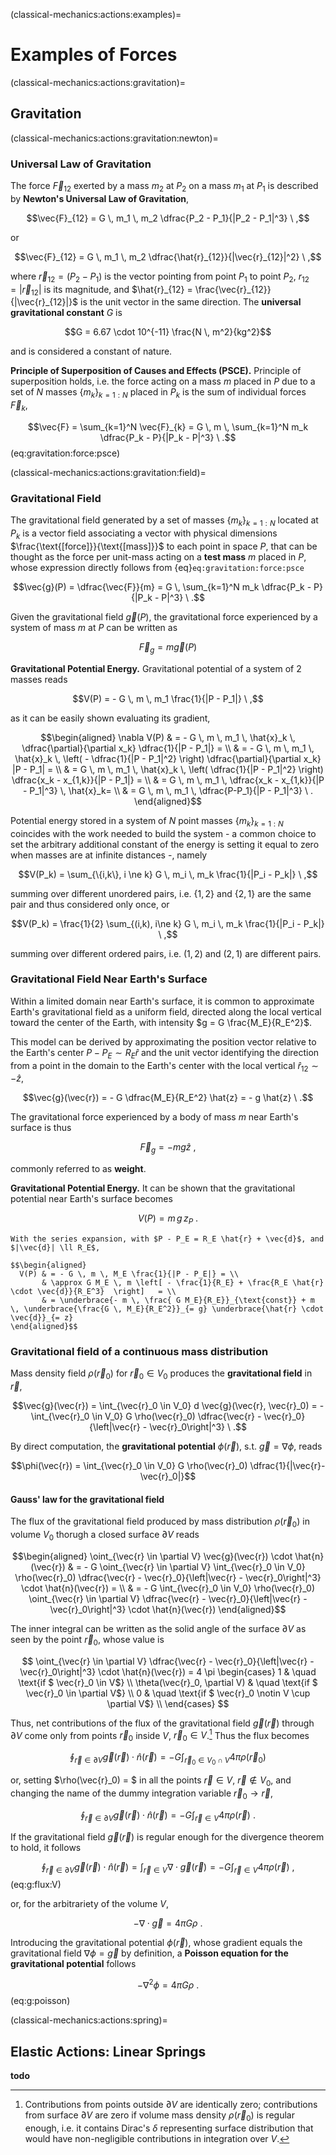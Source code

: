(classical-mechanics:actions:examples)=
# Examples of Forces

(classical-mechanics:actions:gravitation)=
## Gravitation 

(classical-mechanics:actions:gravitation:newton)=
### Universal Law of Gravitation
The force $\vec{F}_{12}$ exerted by a mass $m_2$ at $P_2$ on a mass $m_1$ at $P_1$ is described by **Newton's Universal Law of Gravitation**,

$$\vec{F}_{12} = G \, m_1 \, m_2 \dfrac{P_2 - P_1}{|P_2 - P_1|^3} \ ,$$

or

$$\vec{F}_{12} = G \, m_1 \, m_2 \dfrac{\hat{r}_{12}}{|\vec{r}_{12}|^2} \ ,$$

where $\vec{r}_{12} = (P_2 - P_1)$ is the vector pointing from point $P_1$ to point $P_2$, $r_{12} = |\vec{r}_{12}|$ is its magnitude, and $\hat{r}_{12} = \frac{\vec{r}_{12}}{|\vec{r}_{12}|}$ is the unit vector in the same direction. The **universal gravitational constant** $G$ is 

$$G = 6.67 \cdot 10^{-11} \frac{N \, m^2}{kg^2}$$ 

and is considered a constant of nature.

**Principle of Superposition of Causes and Effects (PSCE).** Principle of superposition holds, i.e. the force acting on a mass $m$ placed in $P$ due to a set of $N$ masses $\{ m_k \}_{k=1:N}$ placed in $P_k$ is the sum of individual forces $\vec{F}_{k}$,

$$\vec{F} = \sum_{k=1}^N \vec{F}_{k} = G \, m \, \sum_{k=1}^N m_k \dfrac{P_k - P}{|P_k - P|^3} \ .$$ (eq:gravitation:force:psce)


(classical-mechanics:actions:gravitation:field)=
### Gravitational Field
The gravitational field generated by a set of masses $\{ m_k \}_{k=1:N}$ located at $P_k$ is a vector field associating a vector with physical dimensions $\frac{\text{[force]}}{\text{[mass]}}$ to each point in space $P$, that can be thought as the force per unit-mass acting on a **test mass** $m$ placed in $P$, whose expression directly follows from {eq}`eq:gravitation:force:psce`

$$\vec{g}(P) = \dfrac{\vec{F}}{m} = G \, \sum_{k=1}^N m_k \dfrac{P_k - P}{|P_k - P|^3} \ .$$

Given the gravitational field $\vec{g}(P)$, the gravitational force experienced by a system of mass $m$ at $P$ can be written as

  $$\vec{F}_g = m \vec{g}(P)$$

**Gravitational Potential Energy.** Gravitational potential of a system of 2 masses reads

$$V(P) = - G \, m \, m_1 \frac{1}{|P - P_1|} \ ,$$

as it can be easily shown evaluating its gradient,

$$\begin{aligned}
  \nabla V(P)
  & = - G \, m \, m_1 \, \hat{x}_k \, \dfrac{\partial}{\partial x_k} \dfrac{1}{|P - P_1|} = \\
  & = - G \, m \, m_1 \, \hat{x}_k \, \left( - \dfrac{1}{|P - P_1|^2} \right) \dfrac{\partial}{\partial x_k} |P - P_1| = \\
  & =   G \, m \, m_1 \, \hat{x}_k \, \left(   \dfrac{1}{|P - P_1|^2} \right) \dfrac{x_k - x_{1,k}}{|P - P_1|} = \\
  & =   G \, m \, m_1 \, \dfrac{x_k - x_{1,k}}{|P - P_1|^3}  \, \hat{x}_k= \\
  & =   G \, m \, m_1 \, \dfrac{P-P_1}{|P - P_1|^3} \ .
\end{aligned}$$

Potential energy stored in a system of $N$ point masses $\{ m_k \}_{k=1:N}$ coincides with the work needed to build the system - a common choice to set the arbitrary additional constant of the energy is setting it equal to zero when masses are at infinite distances -, namely

$$V(P_k) = \sum_{\{i,k\}, i \ne k} G \, m_i \, m_k \frac{1}{|P_i - P_k|} \ ,$$

summing over different unordered pairs, i.e. $\{ 1, 2 \}$ and $\{2,1\}$ are the same pair and thus considered only once, or

$$V(P_k) = \frac{1}{2} \sum_{(i,k),  i\ne k} G \, m_i \, m_k \frac{1}{|P_i - P_k|} \ ,$$

summing over different ordered pairs, i.e. $(1,2)$ and $(2,1)$ are different pairs.



### Gravitational Field Near Earth's Surface
Within a limited domain near Earth's surface, it is common to approximate Earth's gravitational field as a uniform field, directed along the local vertical toward the center of the Earth, with intensity $g = G \frac{M_E}{R_E^2}$.

This model can be derived by approximating the position vector relative to the Earth's center $P - P_E \sim R_E \hat{r}$ and the unit vector identifying the direction from a point in the domain to the Earth's center with the local vertical $\hat{r}_{12} \sim - \hat{z}$,

$$\vec{g}(\vec{r}) = - G \dfrac{M_E}{R_E^2} \hat{z} = - g \hat{z} \ .$$

The gravitational force experienced by a body of mass $m$ near Earth's surface is thus 

$$\vec{F}_g = - m g \hat{z} \ ,$$

commonly referred to as **weight**.

**Gravitational Potential Energy.** It can be shown that the gravitational potential near Earth's surface becomes

$$V(P) = m \, g \, z_P \ .$$

```{dropdown} Proof.
With the series expansion, with $P - P_E = R_E \hat{r} + \vec{d}$, and $|\vec{d}| \ll R_E$,

$$\begin{aligned}
  V(P) & = - G \, m \, M_E \frac{1}{|P - P_E|} = \\
       & \approx G M_E \, m \left[ - \frac{1}{R_E} + \frac{R_E \hat{r} \cdot \vec{d}}{R_E^3}  \right]   = \\
       & = \underbrace{- m \, \frac{ G M_E}{R_E}}_{\text{const}} + m \, \underbrace{\frac{G \, M_E}{R_E^2}}_{= g} \underbrace{\hat{r} \cdot \vec{d}}_{= z}
\end{aligned}$$
```

### Gravitational field of a continuous mass distribution

Mass density field $\rho(\vec{r}_0)$ for $\vec{r}_0 \in V_0$ produces the **gravitational field** in $\vec{r}$,

$$\vec{g}(\vec{r}) = \int_{\vec{r}_0 \in V_0} d \vec{g}(\vec{r}, \vec{r}_0) = - \int_{\vec{r}_0 \in V_0} G \rho(\vec{r}_0) \dfrac{\vec{r} - \vec{r}_0}{\left|\vec{r} - \vec{r}_0\right|^3} \ .$$

By direct computation, the **gravitational potential** $\phi(\vec{r})$, s.t. $\vec{g} = \nabla \phi$, reads

$$\phi(\vec{r}) = \int_{\vec{r}_0 \in V_0} G \rho(\vec{r}_0) \dfrac{1}{|\vec{r}-\vec{r}_0|}$$

#### Gauss' law for the gravitational field

The flux of the gravitational field produced by mass distribution $\rho(\vec{r}_0)$ in volume $V_0$ thorugh a closed surface $\partial V$ reads

$$\begin{aligned}
  \oint_{\vec{r} \in \partial V} \vec{g}(\vec{r}) \cdot \hat{n}(\vec{r}) 
  & = - G \oint_{\vec{r} \in \partial V} \int_{\vec{r}_0 \in V_0} \rho(\vec{r}_0) \dfrac{\vec{r} - \vec{r}_0}{\left|\vec{r} - \vec{r}_0\right|^3}  \cdot \hat{n}(\vec{r}) = \\
  & = - G \int_{\vec{r}_0 \in V_0} \rho(\vec{r}_0) \oint_{\vec{r} \in \partial V} \dfrac{\vec{r} - \vec{r}_0}{\left|\vec{r} - \vec{r}_0\right|^3}  \cdot \hat{n}(\vec{r}) 
\end{aligned}$$

The inner integral can be written as the solid angle of the surface $\partial V$ as seen by the point $\vec{r}_0$, whose value is

$$
  \oint_{\vec{r} \in \partial V} \dfrac{\vec{r} - \vec{r}_0}{\left|\vec{r} - \vec{r}_0\right|^3}  \cdot \hat{n}(\vec{r}) = 4 \pi
  \begin{cases}
     1 & \quad \text{if $ \vec{r}_0 \in V$} \\
     \theta(\vec{r}_0, \partial V) & \quad \text{if $ \vec{r}_0 \in \partial V$} \\
     0 & \quad \text{if $ \vec{r}_0 \notin V \cup \partial V$} \\
  \end{cases}
$$

Thus, net contributions of the flux of the gravitational field $\vec{g}(\vec{r})$ through $\partial V$ come only from points $\vec{r}_0$ inside $V$, $\vec{r}_0 \in V$.[^gravitation-integral] Thus the flux becomes

[^gravitation-integral]: Contributions from points outside $\partial V$ are identically zero; contributions from surface $\partial V$ are zero if volume mass density $\rho(\vec{r}_0)$ is regular enough, i.e. it contains Dirac's $\delta$ representing surface distribution that would have non-negligible contributions in integration over $V$.

$$
  \oint_{\vec{r} \in \partial V} \vec{g}(\vec{r}) \cdot \hat{n}(\vec{r}) = - G \int_{\vec{r}_0 \in V_0 \cap V} 4 \pi \rho(\vec{r}_0) 
$$

or, setting $\rho(\vec{r}_0) = $ in all the points $\vec{r} \in V$, $\vec{r} \notin V_0$, and changing the name of the dummy integration variable $\vec{r}_0 \rightarrow \vec{r}$, 

$$
  \oint_{\vec{r} \in \partial V} \vec{g}(\vec{r}) \cdot \hat{n}(\vec{r}) = - G \int_{\vec{r} \in V} 4 \pi \rho(\vec{r}) \ .
$$

If the gravitational field $\vec{g}(\vec{r})$ is regular enough for the divergence theorem to hold, it follows

$$
  \oint_{\vec{r} \in \partial V} \vec{g}(\vec{r}) \cdot \hat{n}(\vec{r}) = \int_{\vec{r} \in V} \nabla \cdot \vec{g}(\vec{r})  = - G \int_{\vec{r} \in V} 4 \pi \rho(\vec{r}) \ ,
$$ (eq:g:flux:V)

or, for the arbitrariety of the volume $V$,

$$- \nabla \cdot \vec{g} = 4 \pi G \rho \ .$$

Introducing the gravitational potential $\phi(\vec{r})$, whose gradient equals the gravitational field $\nabla \phi = \vec{g}$ by definition, a **Poisson equation for the gravitational potential** follows

$$- \nabla^2 \phi = 4 \pi G \rho \ .$$ (eq:g:poisson)

(classical-mechanics:actions:spring)=
## Elastic Actions: Linear Springs

**todo**
